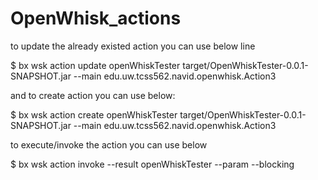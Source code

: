 # OpenWhisk_actions

to update the already existed action you can use below line


$ bx wsk action update openWhiskTester target/OpenWhiskTester-0.0.1-SNAPSHOT.jar --main edu.uw.tcss562.navid.openwhisk.Action3


and to create action you can use below:

$ bx wsk action create openWhiskTester target/OpenWhiskTester-0.0.1-SNAPSHOT.jar --main edu.uw.tcss562.navid.openwhisk.Action3

to execute/invoke the action you can use below

$ bx wsk action invoke --result openWhiskTester --param <inputParam> <value of that arg> --blocking